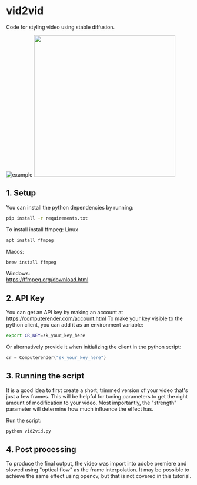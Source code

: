 # vid2vid 
  
Code for styling video using stable diffusion.  


![example](https://i.imgur.com/FMd9RvH.gif)
<img src="/python/vid2vid/example.gif?raw=true" width="384px">

## 1. Setup
You can install the python dependencies by running:

```bash
pip install -r requirements.txt
```

To install install ffmpeg:
Linux
```bash
apt install ffmpeg
```
Macos:
```bash
brew install ffmpeg
```
Windows:  
https://ffmpeg.org/download.html

## 2. API Key
You can get an API key by making an account at https://computerender.com/account.html
To make your key visible to the python client, you can add it as an environment variable:
```bash
export CR_KEY=sk_your_key_here
```
Or alternatively provide it when initializing the client in the python script:
```python
cr = Computerender("sk_your_key_here")
```

## 3. Running the script 
It is a good idea to first create a short, trimmed version of your video that's just a few frames.
This will be helpful for tuning parameters to get the right amount of modification to your video.
Most importantly, the "strength" parameter will determine how much influence the effect has.

Run the script:
```bash
python vid2vid.py
```

## 4. Post processing
To produce the final output, the video was import into adobe premiere and slowed using "optical flow" as the frame interpolation. It may be possible to achieve the same effect using opencv, but that is not covered in this tutorial.
